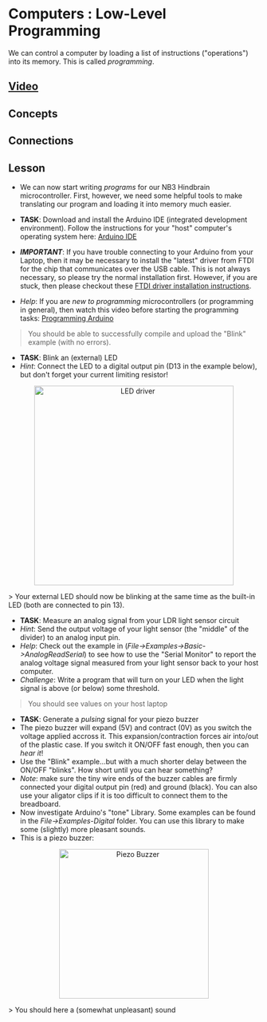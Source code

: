 # Computers : Low-Level Programming
We can control a computer by loading a list of instructions ("operations") into its memory. This is called *programming*.

## [Video]()

## Concepts

## Connections

## Lesson
- We can now start writing *programs* for our NB3 Hindbrain microcontroller. First, however, we need some helpful tools to make translating our program and loading it into memory much easier.

- **TASK**: Download and install the Arduino IDE (integrated development environment). Follow the instructions for your "host" computer's operating system here: [Arduino IDE](https://www.arduino.cc/en/software)
- ***IMPORTANT***: If you have trouble connecting to your Arduino from your Laptop, then it may be necessary to install the "latest" driver from FTDI for the chip that communicates over the USB cable. This is not always necessary, so please try the normal installation first. However, if you are stuck, then please checkout these [FTDI driver installation instructions](https://support.arduino.cc/hc/en-us/articles/4411305694610-Install-or-update-FTDI-drivers).
- *Help*: If you are *new to programming* microcontrollers (or programming in general), then watch this video before starting the programming tasks: [Programming Arduino](https://vimeo.com/1005131993)
> You should be able to successfully compile and upload the "Blink" example (with no errors).

- **TASK**: Blink an (external) LED 
- *Hint*: Connect the LED to a digital output pin (D13 in the example below), but don't forget your current limiting resistor!
<p align="center">
<img src="../../../boxes/computers/_resources/images/LED_driver_circuit.png" alt="LED driver" width="400">
</p>
> Your external LED should now be blinking at the same time as the built-in LED (both are connected to pin 13).

- **TASK**: Measure an analog signal from your LDR light sensor circuit
- *Hint*: Send the output voltage of your light sensor (the "middle" of the divider) to an analog input pin.
- *Help*: Check out the example in (*File->Examples->Basic->AnalogReadSerial*) to see how to use the "Serial Monitor" to report the analog voltage signal measured from your light sensor back to your host computer.
- *Challenge*: Write a program that will turn on your LED when the light signal is above (or below) some threshold.
> You should see values on your host laptop

- **TASK**: Generate a *pulsing* signal for your piezo buzzer
- The piezo buzzer will expand (5V) and contract (0V) as you switch the voltage applied accross it. This expansion/contraction forces air into/out of the plastic case. If you switch it ON/OFF fast enough, then you can *hear it*!
- Use the "Blink" example...but with a much shorter delay between the ON/OFF "blinks". How short until you can hear something?
- *Note*: make sure the tiny wire ends of the buzzer cables are firmly connected your digital output pin (red) and ground (black). You can also use your aligator clips if it is too difficult to connect them to the breadboard.
- Now investigate Arduino's "tone" Library. Some examples can be found in the *File->Examples-Digital* folder. You can use this library to make some (slightly) more pleasant sounds.
- This is a piezo buzzer:
<p align="center">
<img src="../../../boxes/computers/_resources/images/piezo_buzzer.png" alt="Piezo Buzzer" width="300">
</p>
> You should here a (somewhat unpleasant) sound
